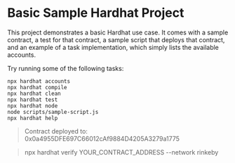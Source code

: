 # Basic Sample Hardhat Project

This project demonstrates a basic Hardhat use case. It comes with a sample contract, a test for that contract, a sample script that deploys that contract, and an example of a task implementation, which simply lists the available accounts.

Try running some of the following tasks:

```shell
npx hardhat accounts
npx hardhat compile
npx hardhat clean
npx hardhat test
npx hardhat node
node scripts/sample-script.js
npx hardhat help
```

> Contract deployed to:  0x0a4955DFE697C66012cAf9884D4205A3279a1775

> npx hardhat verify YOUR_CONTRACT_ADDRESS --network rinkeby 
